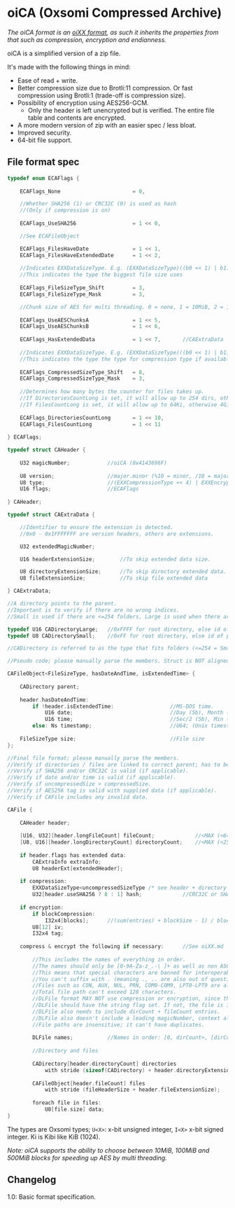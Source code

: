 # oiCA (Oxsomi Compressed Archive)

*The oiCA format is an [oiXX format](oiXX.md), as such it inherits the properties from that such as compression, encryption and endianness.*

oiCA is a simplified version of a zip file. 

It's made with the following things in mind: 

- Ease of read + write.
- Better compression size due to Brotli:11 compression. Or fast compression using Brotli:1 (trade-off is compression size).
- Possibility of encryption using AES256-GCM.
  - Only the header is left unencrypted but is verified. The entire file table and contents are encrypted.
- A more modern version of zip with an easier spec / less bloat.
- Improved security.
- 64-bit file support.

## File format spec

```c
typedef enum ECAFlags {
    
	ECAFlags_None 						= 0,

   	//Whether SHA256 (1) or CRC32C (0) is used as hash
    //(Only if compression is on)
    
	ECAFlags_UseSHA256					= 1 << 0,		

	//See ECAFileObject

	ECAFlags_FilesHaveDate				= 1 << 1,
	ECAFlags_FilesHaveExtendedDate		= 1 << 2,
    
    //Indicates EXXDataSizeType. E.g. (EXXDataSizeType)((b0 << 1) | b1)
    //This indicates the type the biggest file size uses
    
	ECAFlags_FileSizeType_Shift			= 3,
	ECAFlags_FileSizeType_Mask			= 3,

    //Chunk size of AES for multi threading. 0 = none, 1 = 10MiB, 2 = 100MiB, 3 = 500MiB
        
    ECAFlags_UseAESChunksA				= 1 << 5,
    ECAFlags_UseAESChunksB				= 1 << 6,
    
    ECAFlags_HasExtendedData			= 1 << 7,		//CAExtraData
    
    //Indicates EXXDataSizeType. E.g. (EXXDataSizeType)((b0 << 1) | b1)
    //This indicates the type the type for compression type if available.
    
	ECAFlags_CompressedSizeType_Shift	= 8,
	ECAFlags_CompressedSizeType_Mask	= 3,
    
    //Determines how many bytes the counter for files takes up.
    //If DirectoriesCountLong is set, it will allow up to 254 dirs, otherwise 64Ki-1.
    //If FilesCountLong is set, it will allow up to 64Ki, otherwise 4Gi.
    
    ECAFlags_DirectoriesCountLong		= 1 << 10,
    ECAFlags_FilesCountLong				= 1 << 11
        
} ECAFlags;

typedef struct CAHeader {
    
    U32 magicNumber;			//oiCA (0x4143696F)
    
    U8 version;					//major.minor (%10 = minor, /10 = major (+1 to get real major)
    U8 type;					//(EXXCompressionType << 4) | EXXEncryptionType. Each enum should be <Count (see oiXX.md).
    U16 flags;					//ECAFlags
    
} CAHeader;

typedef struct CAExtraData {

	//Identifier to ensure the extension is detected.
	//0x0 - 0x1FFFFFFF are version headers, others are extensions.

	U32 extendedMagicNumber;

	U16 headerExtensionSize;		//To skip extended data size.

	U8 directoryExtensionSize;		//To skip directory extended data.
	U8 fileExtensionSize;			//To skip file extended data	

} CAExtraData;

//A directory points to the parent.
//Important is to verify if there are no wrong indices.
//Small is used if there are <=254 folders, Large is used when there are more.

typedef U16 CADirectoryLarge;	//0xFFFF for root directory, else id of parent directory (can't >=self)
typedef U8 CADirectorySmall;	//0xFF for root directory, else id of parent directory (can't >=self)

//CADirectory is referred to as the type that fits folders (<=254 = Small else Large).

//Pseudo code; please manually parse the members. Struct is NOT aligned.

CAFileObject<FileSizeType, hasDateAndTime, isExtendedTime> {
    
    CADirectory parent;
    
    header.hasDateAndTime:
    	if !header.isExtendedTime:					//MS-DOS time.
		    U16 date;								//Day (5b), Month (4b), Year (Since 1980-2107 (7b))
		   	U16 time;								//Sec/2 (5b), Min (6b), Hour (5b)
		else: Ns timestamp;							//U64; (Unix timestamp * 1e9 + ns). 1970-2553
    
    FileSizeType size;								//File size 
};

//Final file format; please manually parse the members.
//Verify if directories / files are linked to correct parent; has to be a folder available at that time.
//Verify if SHA256 and/or CRC32C is valid (if applicable).
//Verify if date and/or time is valid (if applicable).
//Verify if uncompressedSize > compressedSize.
//Verify if AES256 tag is valid with supplied data (if applicable).
//Verify if CAFile includes any invalid data.

CAFile {
    
    CAHeader header;
    
    [U16, U32][header.longFileCount] fileCount;				//<MAX (<64Ki or <4Gi)
    [U8, U16][header.longDirectoryCount] directoryCount;	//<MAX (<255 or <64Ki)
    
    if header.flags has extended data:
    	CAExtraInfo extraInfo;
	    U8 headerExt[extendedHeader];
    
    if compression:
    	EXXDataSizeType<uncompressedSizeType /* see header + directory extended size */> uncompressedSize;
	    U32[header.useSHA256 ? 8 : 1] hash;				//CRC32C or SHA256
    
    if encryption:
    	if blockCompression:
    		I32x4[blocks]; 		//(sum(entries) + blockSize - 1) / blockSize
		U8[12] iv;
		I32x4 tag;
    
    compress & encrypt the following if necessary:		//See oiXX.md
    
    	//This includes the names of everything in order.
    	//The names should only be [0-9A-Za-z_.-\ ]+ as well as non ASCII characters.
    	//This means that special characters are banned for interoperability reasons.
    	//You can't suffix with . (meaning ., .. are also out of question).
    	//Files such as CON, AUX, NUL, PRN, COM0-COM9, LPT0-LPT9 are also banned.
    	//Total file path can't exceed 128 characters.
    	//DLFile format MAY NOT use compression or encryption, since that's done by CAFile.
    	//DLFile should have the string flag set. If not, the file is invalid.
    	//DLFile also needs to include dirCount + fileCount entries.
    	//DLFile also doesn't include a leading magicNumber, context already implies it.
    	//File paths are insensitive; it can't have duplicates.
    
    	DLFile names;			//Names in order: [0, dirCount>, [dirCount, dirCount+fileCount>
    
    	//Directory and files
    
	    CADirectory[header.directoryCount] directories
            with stride (sizeof(CADirectory) + header.directoryExtensionSize);
    	
	    CAFileObject[header.fileCount] files
            with stride (fileHeaderSize + header.fileExtensionSize);
    
		foreach file in files:
			U8[file.size] data;
}
```

The types are Oxsomi types; `U<X>`: x-bit unsigned integer, `I<X>` x-bit signed integer. Ki is Kibi like KiB (1024).

*Note: oiCA supports the ability to choose between 10MiB, 100MiB and 500MiB blocks for speeding up AES by multi threading.*

## Changelog

1.0: Basic format specification.
